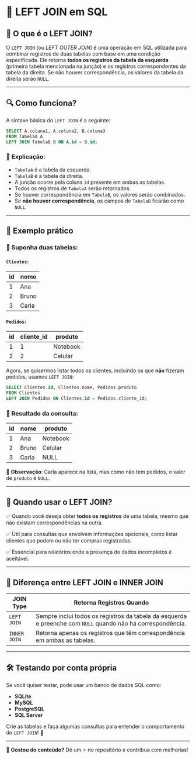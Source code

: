 # 📌 LEFT JOIN em SQL

## 📖 O que é o LEFT JOIN?

O `LEFT JOIN` (ou *LEFT OUTER JOIN*) é uma operação em SQL utilizada para combinar registros de duas tabelas com base em uma condição especificada. Ele retorna **todos os registros da tabela da esquerda** (primeira tabela mencionada na junção) e os registros correspondentes da tabela da direita. Se não houver correspondência, os valores da tabela da direita serão `NULL`.

---

## 🔍 Como funciona?

A sintaxe básica do `LEFT JOIN` é a seguinte:

```sql
SELECT A.coluna1, A.coluna2, B.coluna3
FROM TabelaA A
LEFT JOIN TabelaB B ON A.id = B.id;
```

### 🔹 Explicação:
- `TabelaA` é a tabela da esquerda.
- `TabelaB` é a tabela da direita.
- A junção ocorre pela coluna `id` presente em ambas as tabelas.
- Todos os registros de `TabelaA` serão retornados.
- Se houver correspondência em `TabelaB`, os valores serão combinados.
- Se **não houver correspondência**, os campos de `TabelaB` ficarão como `NULL`.

---

## 🎯 Exemplo prático

### 🔹 Suponha duas tabelas:

#### `Clientes`:
| id | nome    |
|----|--------|
| 1  | Ana    |
| 2  | Bruno  |
| 3  | Carla  |

#### `Pedidos`:
| id | cliente_id | produto   |
|----|-----------|-----------|
| 1  | 1         | Notebook  |
| 2  | 2         | Celular   |

Agora, se quisermos listar todos os clientes, incluindo os que **não** fizeram pedidos, usamos `LEFT JOIN`:

```sql
SELECT Clientes.id, Clientes.nome, Pedidos.produto
FROM Clientes
LEFT JOIN Pedidos ON Clientes.id = Pedidos.cliente_id;
```

### 🔹 Resultado da consulta:
| id | nome  | produto  |
|----|-------|---------|
| 1  | Ana   | Notebook |
| 2  | Bruno | Celular  |
| 3  | Carla | NULL     |

🔹 **Observação**: Carla aparece na lista, mas como não tem pedidos, o valor de `produto` é `NULL`.

---

## 📌 Quando usar o LEFT JOIN?

✅ Quando você deseja obter **todos os registros** de uma tabela, mesmo que não existam correspondências na outra.

✅ Útil para consultas que envolvem informações opcionais, como listar clientes que podem ou não ter compras registradas.

✅ Essencial para relatórios onde a presença de dados incompletos é aceitável.

---

## 🎯 Diferença entre LEFT JOIN e INNER JOIN

| JOIN Type   | Retorna Registros Quando |
|------------|-------------------------|
| `LEFT JOIN` | Sempre inclui todos os registros da tabela da esquerda e preenche com `NULL` quando não há correspondência. |
| `INNER JOIN` | Retorna apenas os registros que têm correspondência em ambas as tabelas. |

---

## 🛠 Testando por conta própria
Se você quiser testar, pode usar um banco de dados SQL como:
- **SQLite**
- **MySQL**
- **PostgreSQL**
- **SQL Server**

Crie as tabelas e faça algumas consultas para entender o comportamento do `LEFT JOIN`! 🚀

---

🔹 **Gostou do conteúdo?** Dê um ⭐ no repositório e contribua com melhorias!


